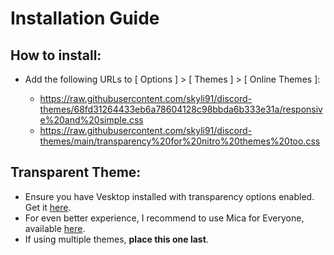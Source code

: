 # Installation Guide

## How to install:

- Add the following URLs to [ Options ] > [ Themes ] > [ Online Themes ]:

   - https://raw.githubusercontent.com/skyli91/discord-themes/68fd31264433eb6a78604128c98bbda6b333e31a/responsive%20and%20simple.css
   - https://raw.githubusercontent.com/skyli91/discord-themes/main/transparency%20for%20nitro%20themes%20too.css

## Transparent Theme:

- Ensure you have Vesktop installed with transparency options enabled. Get it [here](https://github.com/Vencord/Vesktop/releases).
- For even better experience, I recommend to use Mica for Everyone, available [here](https://github.com/MicaForEveryone/MicaForEveryone/releases).
- If using multiple themes, __place this one last__.
